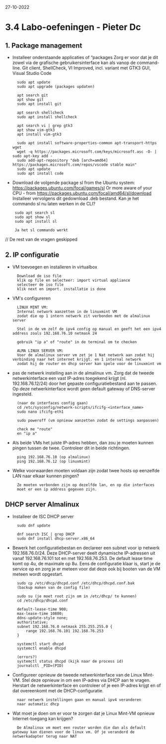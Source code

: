 27-10-2022 

# 3.4 Labo-oefeningen - Pieter Dc

## 1. Package management

- Installeer onderstaande applicaties of “packages Zorg er voor dat je dit zowel via de grafische gebruikersinterface kan als vanop de command-line.
Git client, ShellCheck, VI Improved, incl. variant met GTK3 GUI, Visual Studio Code

        sudo apt update
        sudo apt upgrade (packages updaten)

        apt search git
        apt show git
        sudo apt install git

        apt search shellcheck
        sudo apt install shellcheck

        apt search vi | grep gtk3
        apt show vim-gtk3
        apt install vim-gtk3

        sudo apt install software-properties-common apt-transport-https wget
        wget -q https://packages.microsoft.com/keys/microsoft.asc -O- | sudo apt-key add -
        sudo add-apt-repository "deb [arch=amd64] https://packages.microsoft.com/repos/vscode stable main"
        sudo apt update
        sudo apt install code

-  Download de volgende package sl from the Ubuntu system: https://packages.ubuntu.com/focal/games/sl Or more aware of your CPU - from https://packages.ubuntu.com/focal/amd64/sl/download Installeer vervolgens dit gedownload .deb bestand. Kan je het commando sl nu laten werken in de CLI?

        sudo apt search sl
        sudo apt show sl
        sudo apt install sl

        Ja het sl commando werkt

// De rest van de vragen geskipped

## 2. IP configuratie

- VM toevoegen en installeren in virtualbox
    
        Download de iso file
        klik op file en selecteer: import virtual appliance
        selecteer de iso file
        klik next en import. installatie is done

- VM's configureren

        LINUX MINT VM:
        Internal network aanzetten in de linuxmint VM
        zodat die op 1 intern netwerk zit verbonden met de almalinux server

        Stel in de vm zelf de ipv4 config op manual en geeft het een ipv4 address zoals 192.168.76.10 netmask 24

        gebruik "ip a" of "route" in de terminal om te checken

        ALMA LINUX SERVER VM:
        Voor de almalinux server vm zet je 1 Nat network aan zodat hij verbinding naar het internet krijgt. en 1 internal network
        zodat hij de router en dhcp server kan spele voor de linuxmint vm


- pas de netwerk instelling aan in de almalinux vm. Zorg dat de tweede netwerkinterface een vast IP-adres toegekend krijgt (nl. 192.168.76.12/24) door het gepaste configuratiebestand aan te passen.
Op deze netwerkinterface wordt geen default gateway of DNS-server ingesteld. 

        (naar de interfaces config gaan)
        cd /etc/sysconfig/network-scripts/ifcifg-<interface_name>
        sudo nano ifcifg-eth1

        sudo poweroff (vm opnieuw aanzetten zodat de settings aanpassen)

        check me "route"
        en "ip a"

- Als beide VMs het juiste IP-adres hebben, dan zou je moeten kunnen pingen tussen de twee. Controleer dit in beide richtingen.

        ping 192.168.76.10 (op almalinux)
        ping 192.168.76.12 (op linuxmint)

- Welke voorwaarden moeten voldaan zijn zodat twee hosts op eenzelfde LAN naar elkaar kunnen pingen?

        Ze moeten verbonden zijn op dezelfde lan, en op die interfaces
        moet er een ip address gegeven zijn. 


## DHCP server Almalinux

- Installeer de ISC DHCP server

        sudo dnf update

        dnf search ISC | grep DHCP
        sudo dnf install dhcp-server.x86_64

- Bewerk het configuratiebestan en declareer een subnet voor ip netwerk 192.168.76.0/24. Deze DHCP-server deelt dynamische IP-adressen uit vanaf 192.168.76.101 tot en met 192.168.76.253. De default lease time komt op 4u, de maximale op 8u. Eens de configuratie klaar is, start je de service op en zorg je er meteen voor dat deze ook bij booten van de VM meteen wordt opgestart.

        sudo cp /etc/dhcp/dhcpd.conf /etc/dhcp/dhcpd.conf.bak
        (backup maken van de config file)

        sudo su (je moet root zijn om in /etc/dhcp/ te kunnen)
        cd /etc/dhcp/dhcpd.conf

        default-lease-time 900;
        max-lease-time 10800;
        ddns-update-style none;
        authoritative;
        subnet 192.168.76.0 netmask 255.255.255.0 {
            range 192.168.76.101 192.168.76.253
        }

        systemctl start dhcpd
        systemctl enable dhcpd

        (errors?)
        systemctl status dhcpd (kijk naar de process id)
        journalctl _PID=(PID)

- Configureer opnieuw de tweede netwerkinterface van de Linux Mint-VM. Stel deze opnieuw in om een IP-adres via DHCP aan te vragen. Herstart de netwerkinterface en controleer of je een IP-adres krijgt en of dat overeenkomt met de DHCP-configuratie.

        naar netwerk instellingen gaan en manual ipv4 veranderen
        naar automatic dhcp
       
- Wat moet je doen om er voor te zorgen dat je Linux Mint-VM opnieuw Internet-toegang kan krijgen?

        De Almalinux vm moet een router worden die dan als default gateway kan dienen voor de linux vm. Of je veranderd de netwerkadapter terug naar NAT
